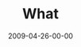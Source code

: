 ---
layout: message
category: message
series: "Filled"
title: "What"
date: 2009-04-26-00-00
message_id: 560
---